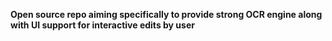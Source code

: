**Open source repo aiming specifically to provide strong OCR engine along with UI support for interactive edits by user**

